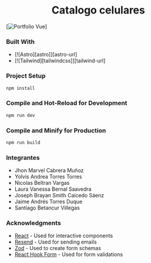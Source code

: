 <h1 align="center">Catalogo celulares</h1>

[![Portfolio Vue][product-screenshot]]

### Built With

- [![Astro][astro]][astro-url]
- [![Tailwind][tailwindcss]][tailwind-url]

### Project Setup

```sh
npm install
```

### Compile and Hot-Reload for Development

```sh
npm run dev
```

### Compile and Minify for Production

```sh
npm run build
```

### Integrantes

- Jhon Marvel Cabrera Muñoz
- Yolvis Andrea Torres Torres
- Nicolas Beltran Vargas
- Laura Vanessa Bernal Saavedra
- Joseph Brayan Smith Caicedo Sáenz
- Jaime Andrés Torres Duque
- Santiago Betancur Villegas

### Acknowledgments

- [React](https://react.dev/) - Used for interactive components
- [Resend](https://resend.com/) - Used for sending emails
- [Zod](https://zod.dev/) - Used to create form schemas
- [React Hook Form](https://react-hook-form.com/) - Used for form validations

[product-screenshot]: https://i.ibb.co/SKpKPk4/catalogo-celulares.png